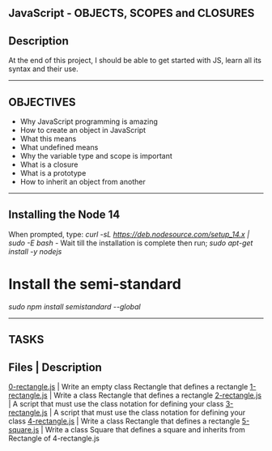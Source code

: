 JavaScript - OBJECTS, SCOPES and CLOSURES
------------------------------------------------
## Description

At the end of this project,  I should be able to get started with JS,
learn all its syntax and their use.

-------------------------------------------------------------

## OBJECTIVES

- Why JavaScript programming is amazing
- How to create an object in JavaScript
- What this means
- What undefined means
- Why the variable type and scope is important
- What is a closure
- What is a prototype
- How to inherit an object from another

-----------------------------------------------------

## Installing the Node 14

When prompted, type:
*curl -sL https://deb.nodesource.com/setup_14.x | sudo -E bash -*
Wait till the installation is complete then run;
*sudo apt-get install -y nodejs*


# Install the semi-standard

*sudo npm install semistandard --global*

------------------------------------------------------------------

## TASKS
Files                               |                         Description
-----------------------------------------------------------------------------
[0-rectangle.js](./0-rectangle.js)  | Write an empty class Rectangle that defines a rectangle
[1-rectangle.js](./1-rectangle.js)  | Write a class Rectangle that defines a rectangle
[2-rectangle.js](./2-rectangle.js)  | A script that must use the class notation for defining your class
[3-rectangle.js](./3-rectangle.js)  | A script that must use the class notation for defining your class
[4-rectangle.js](./4-rectangle.js)  | Write a class Rectangle that defines a rectangle
[5-square.js](./5-square.js)        | Write a class Square that defines a square and inherits from Rectangle of 4-rectangle.js

